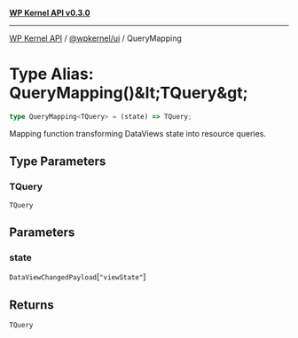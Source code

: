 [**WP Kernel API v0.3.0**](../../../README.md)

---

[WP Kernel API](../../../README.md) / [@wpkernel/ui](../README.md) / QueryMapping

# Type Alias: QueryMapping()\&lt;TQuery\&gt;

```ts
type QueryMapping<TQuery> = (state) => TQuery;
```

Mapping function transforming DataViews state into resource queries.

## Type Parameters

### TQuery

`TQuery`

## Parameters

### state

`DataViewChangedPayload`\[`"viewState"`\]

## Returns

`TQuery`
